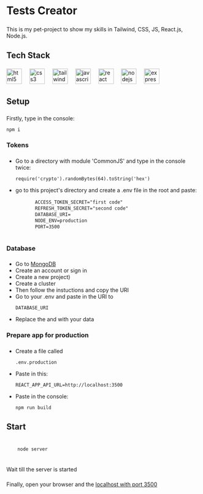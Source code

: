 <h1>Tests Creator</h1>

###

<p>This is my pet-project to show my skills in Tailwind, CSS, JS, React.js, Node.js.</p>

###

<h2>Tech Stack</h2>

###

<div align="left">
  <img src="https://cdn.jsdelivr.net/gh/devicons/devicon/icons/html5/html5-original.svg" height="40" alt="html5 logo"  />
  <img width="12" />
  <img src="https://cdn.jsdelivr.net/gh/devicons/devicon/icons/css3/css3-original.svg" height="40" alt="css3 logo"  />
  <img width="12" />
  <img src="https://skillicons.dev/icons?i=tailwind" height="40" alt="tailwindcss logo"  />
  <img width="12" />
  <img src="https://skillicons.dev/icons?i=js" height="40" alt="javascript logo"  />
  <img width="12" />
  <img src="https://skillicons.dev/icons?i=react" height="40" alt="react logo"  />
  <img width="12" />
  <img src="https://cdn.jsdelivr.net/gh/devicons/devicon/icons/nodejs/nodejs-original.svg" height="40" alt="nodejs logo"  />
  <img width="12" />
  <img src="https://skillicons.dev/icons?i=express" height="40" alt="express logo"  />
</div>

###

<h2>Setup</h2>

###

<p>Firstly, type in the console: <pre><code>npm i</code></pre></p>

###

<h3>Tokens</h3>

###

<ul>
  <li>Go to a directory with module 'CommonJS' and type in the console twice: <pre><code>require('crypto').randomBytes(64).toString('hex')</code></pre></li>
  <li>go to this project's directory and create a .env file in the root and paste:
    <pre>
      <code>ACCESS_TOKEN_SECRET="first code"</code>
      <code>REFRESH_TOKEN_SECRET="second code"</code>
      <code>DATABASE_URI=</code>
      <code>NODE_ENV=production</code>
      <code>PORT=3500</code>
    </pre>
  </li>
</ul>

###

<h3>Database</h3>

###

<ul>
  <li>Go to <a href="https://www.mongodb.com/">MongoDB</a></li>
  <li>Create an account or sign in</li>
  <li>Create a new project)</li>
  <li>Create a cluster</li>
  <li>Then follow the instuctions and copy the URI</li>
  <li>Go to your .env and paste in the URI to <pre><code>DATABASE_URI</code></pre></li>
  <li>Replace the <password> and <username> with your data</li>
</ul>

###

<h3>Prepare app for production</h3>

###

<ul>
  <li>Create a file called <pre><code>.env.production</code></pre></li>
  <li>Paste in this: <pre><code>REACT_APP_API_URL=http://localhost:3500</code></pre></li>
  <li>Paste in the console: <pre><code>npm run build</code></pre></li>
</ul>

###

<h2>Start</h2>

###

<pre>
  <code>
    node server
  </code>
</pre>

###

<p>Wait till the server is started</p>

###

<p>Finally, open your browser and the <a href="http://localhost:3500">localhost with port 3500</a></p>

###
